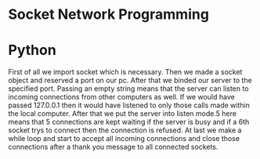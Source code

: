 # Socket Network Programming
# Python

First of all we import socket which is necessary.
Then we made a socket object and reserved a port on our pc.
After that we binded our server to the specified port. Passing an empty string means that the server can listen to incoming connections from other computers as well. If we would have passed 127.0.0.1 then it would have listened to only those calls made within the local computer.
After that we put the server into listen mode.5 here means that 5 connections are kept waiting if the server is busy and if a 6th socket trys to connect then the connection is refused.
At last we make a while loop and start to accept all incoming connections and close those connections after a thank you message to all connected sockets.
